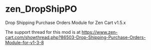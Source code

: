 zen_DropShipPO
==============

Drop Shipping Purchase Orders Module for Zen Cart v1.5.x

The support thread for this mod is at 
https://www.zen-cart.com/showthread.php?86503-Drop-Shipping-Purchase-Orders-Module-for-v1-3-8
